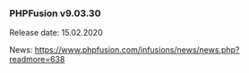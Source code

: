 ### PHPFusion v9.03.30
Release date: 15.02.2020

News: https://www.phpfusion.com/infusions/news/news.php?readmore=638
